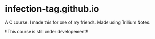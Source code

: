 # infection-tag.github.io
A C course. I made this for one of my friends. Made using Trillium Notes.

!!This course is still under developement!!
